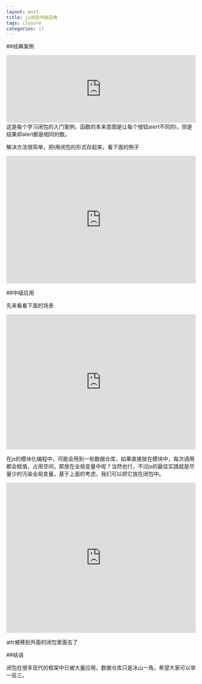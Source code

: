 ```yaml
---
layout: post
title: js闭包中级应用
tags: closure
categories: it
---
```

##经典案例

<iframe width="100%" height="180" src="http://jsfiddle.net/dQHVx/embedded/" allowfullscreen="allowfullscreen" frameborder="0"></iframe>
这是每个学习闭包的入门案例，函数的本来意图是让每个按钮alert不同的i，但是结果却alert都是相同的数。

解决方法很简单，把i用闭包的形式存起来，看下面的例子

<iframe width="100%" height="340" src="http://jsfiddle.net/dQHVx/3/embedded/" allowfullscreen="allowfullscreen" frameborder="0"></iframe>


##中级应用

先来看看下面的场景

<iframe width="100%" height="360" src="http://jsfiddle.net/CVQH3/embedded/" allowfullscreen="allowfullscreen" frameborder="0"></iframe>

在js的模块化编程中，可能会用到一些数据仓库，如果直接放在模块中，每次调用都会赋值，占用空间，那放在全局变量中呢？当然也行，不过js的最佳实践就是尽量少的污染全局变量。基于上面的考虑，我们可以把它放在闭包中。

<iframe width="100%" height="400" src="http://jsfiddle.net/CVQH3/1/embedded/" allowfullscreen="allowfullscreen" frameborder="0"></iframe>

attr被移到外面的闭包里面去了

##结语

闭包在很多现代的框架中已被大量应用，数据仓库只是冰山一角，希望大家可以举一反三。

